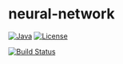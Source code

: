 # neural-network


[![Java](https://img.shields.io/badge/java-8-blue.svg)](http://docs.oracle.com/javase/8/docs/api/)
[![License](https://img.shields.io/badge/license-ISC-blue.svg)](https://raw.githubusercontent.com/cluttered-code/neural-network/master/LICENSE)

[![Build Status](https://travis-ci.org/cluttered-code/neural-network.svg?branch=master)](https://travis-ci.org/cluttered-code/neural-network)